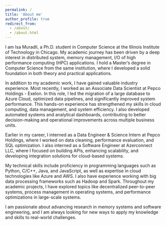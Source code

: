 ```yaml
---
permalink: /
title: 'About me'
author_profile: true
redirect_from:
  - /about/
  - /about.html
---
```


I am Isa Muradli, a Ph.D. student in Computer Science at the Illinois Institute of Technology in Chicago. My academic journey has been driven by a deep interest in distributed system, memory management, I/O of high performance computing (HPC) applications. I hold a Master’s degree in Computer Science from the same institution, where I developed a solid foundation in both theory and practical applications.

In addition to my academic work, I have gained valuable industry experience. Most recently, I worked as an Associate Data Scientist at Pepco Holdings - Exelon. In this role, I led the migration of a large database to Azure Cloud, optimized data pipelines, and significantly improved system performance. This hands-on experience has strengthened my skills in cloud computing, data management, and system efficiency. I also developed automated systems and analytical dashboards, contributing to better decision-making and operational improvements across multiple business units.

Earlier in my career, I interned as a Data Engineer & Science Intern at Pepco Holdings, where I worked on data cleaning, performance evaluation, and SQL optimization. I also interned as a Software Engineer at Azerconnect LLC, where I focused on building APIs, enhancing scalability, and developing integration solutions for cloud-based systems.

My technical skills include proficiency in programming languages such as Python, C/C++, Java, and JavaScript, as well as expertise in cloud technologies like Azure and AWS. I also have experience working with big data processing frameworks such as Hadoop and Spark. Throughout my academic projects, I have explored topics like decentralized peer-to-peer systems, process management in operating systems, and performance optimizations in large-scale systems.

I am passionate about advancing research in memory systems and software engineering, and I am always looking for new ways to apply my knowledge and skills to real-world challenges.

<!--
## How to edit your site's GitHub repository

Many people use a git client to create files on their local computer and then push them to GitHub's servers. If you are not familiar with git, you can directly edit these configuration and markdown files directly in the github.com interface. Navigate to a file (like [this one](https://github.com/academicpages/academicpages.github.io/blob/master/_talks/2012-03-01-talk-1.md) and click the pencil icon in the top right of the content preview (to the right of the "Raw | Blame | History" buttons). You can delete a file by clicking the trashcan icon to the right of the pencil icon. You can also create new files or upload files by navigating to a directory and clicking the "Create new file" or "Upload files" buttons.

Example: editing a markdown file for a talk
![Editing a markdown file for a talk](/images/editing-talk.png)

## For more info

More info about configuring Academic Pages can be found in [the guide](https://academicpages.github.io/markdown/), the [growing wiki](https://github.com/academicpages/academicpages.github.io/wiki), and you can always [ask a question on GitHub](https://github.com/academicpages/academicpages.github.io/discussions). The [guides for the Minimal Mistakes theme](https://mmistakes.github.io/minimal-mistakes/docs/configuration/) (which this theme was forked from) might also be helpful. -->
